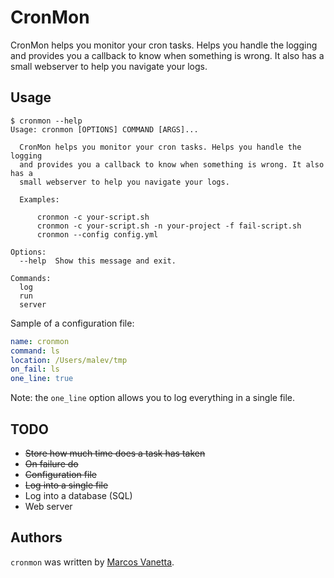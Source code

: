 # CronMon

CronMon helps you monitor your cron tasks. Helps you handle the logging
and provides you a callback to know when something is wrong. It also
has a small webserver to help you navigate your logs.

## Usage

```
$ cronmon --help
Usage: cronmon [OPTIONS] COMMAND [ARGS]...

  CronMon helps you monitor your cron tasks. Helps you handle the logging
  and provides you a callback to know when something is wrong. It also has a
  small webserver to help you navigate your logs.

  Examples:

      cronmon -c your-script.sh
      cronmon -c your-script.sh -n your-project -f fail-script.sh
      cronmon --config config.yml

Options:
  --help  Show this message and exit.

Commands:
  log
  run
  server
```

Sample of a configuration file:

``` yml
name: cronmon
command: ls
location: /Users/malev/tmp
on_fail: ls
one_line: true
```

Note: the `one_line` option allows you to log everything in a single file.

## TODO

* ~~Store how much time does a task has taken~~
* ~~On failure do~~
* ~~Configuration file~~
* ~~Log into a single file~~
* Log into a database (SQL)
* Web server

## Authors

`cronmon` was written by [Marcos Vanetta](http://twitter.com/malev).
